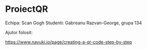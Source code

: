 # ProiectQR

Echipa: Scan Gogh
Studenti: Gabreanu Razvan-George, grupa 134

Ajutor folosit:

https://www.nayuki.io/page/creating-a-qr-code-step-by-step
